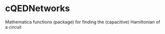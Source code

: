 # cQEDNetworks
Mathematica functions (package) for finding the (capacitive) Hamiltonian of a circuit
